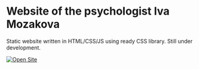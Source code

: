 # Website of the psychologist Iva Mozakova
Static website written in HTML/CSS/JS using ready CSS library.
Still under development.

 [![Open Site](https://img.shields.io/badge/Open-Website-brightgreen?style=for-the-badge)](https://nkashev.github.io/ivamozakova.com/)
